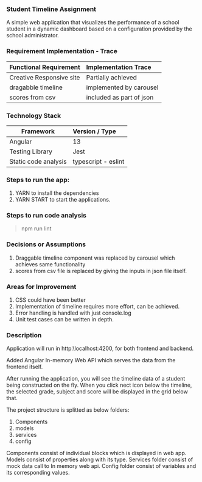 ### Student Timeline Assignment

A simple web application that visualizes the performance of a school student in a dynamic dashboard based on a configuration provided by the
school administrator.


### Requirement Implementation - Trace

| Functional Requirement        | Implementation Trace
| -------------------------     |:-------------
| Creative Responsive site      | Partially achieved
| dragabble timeline            | implemented by carousel      
| scores from csv               | included as part of json  

### Technology Stack

| Framework                     | Version / Type
| -------------------------     |:-------------
| Angular                       | 13
| Testing Library               | Jest      
| Static code analysis          | typescript - eslint  

### Steps to run the app:

1. YARN to install the dependencies 
2. YARN START to start the applications.

### Steps to run code analysis
> npm run lint

### Decisions or Assumptions

1. Draggable timeline component was replaced by carousel which achieves same functionality
2. scores from csv file is replaced by giving the inputs in json file itself.

### Areas for Improvement

1. CSS could have been better
2. Implementation of timeline requires more effort, can be achieved.
3. Error handling is handled with just console.log
4. Unit test cases can be written in depth.

### Description

Application will run in http:\\localhost:4200, for both frontend and backend.

Added Angular In-memory Web API which serves the data from the frontend itself.

After running the application, you will see the timeline data of a student being constructed on the fly. When you click nect icon below the timeline, 
the selected grade, subject and score will be displayed in the grid below that.

The project structure is splitted as below folders:

1. Components
2. models
3. services
4. config

Components consist of individual blocks which is displayed in web app.
Models consist of properties along with its type.
Services folder consist of mock data call to In memory web api.
Config folder consist of variables and its corresponding values.
